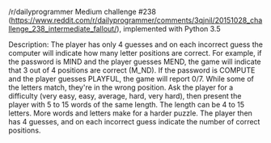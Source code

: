 /r/dailyprogrammer Medium challenge #238 (https://www.reddit.com/r/dailyprogrammer/comments/3qjnil/20151028_challenge_238_intermediate_fallout/), implemented with Python 3.5

Description: The player has only 4 guesses and on each incorrect guess the computer will indicate how many letter positions are correct.
For example, if the password is MIND and the player guesses MEND, the game will indicate that 3 out of 4 positions are correct (M_ND). If the password is COMPUTE and the player guesses PLAYFUL, the game will report 0/7. While some of the letters match, they're in the wrong position.
Ask the player for a difficulty (very easy, easy, average, hard, very hard), then present the player with 5 to 15 words of the same length. The length can be 4 to 15 letters. More words and letters make for a harder puzzle. The player then has 4 guesses, and on each incorrect guess indicate the number of correct positions.
